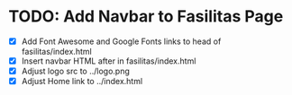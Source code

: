 # TODO: Add Navbar to Fasilitas Page

- [x] Add Font Awesome and Google Fonts links to head of fasilitas/index.html
- [x] Insert navbar HTML after <body> in fasilitas/index.html
- [x] Adjust logo src to ../logo.png
- [x] Adjust Home link to ../index.html
